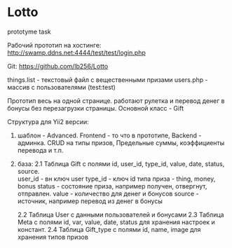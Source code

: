 # Lotto
prototyme task

Рабочий прототип на хостинге:
http://swamp.ddns.net:4444/test/test/login.php

Git:
https://github.com/lb256/Lotto

things.list  - текстовый файл с вещественными призами
users.php - массив с пользователями (test:test)

Прототип  весь на одной странице.
работают рулетка и перевод денег в бонусы без перезагрузки страницы. 
Основной класс - Gift

Структура для Yii2 версии:
1. шаблон - Advanced. Frontend - то что в прототипе, Backend - админка. CRUD на типы призов, Предельные суммы, коэффициенты перевода и т.п.
2. база:
    2.1 Таблица Gift c полями   id, user_id, type_id, value, date, status, sourсe.  
      user_id - вн ключ user
      type_id - ключ  id типа приза - thing, money, bonus
      status - состояние приза, например получен, отвергнут, отправлен.
      value - количество для денег и бонусов
      source - источник, например перевод из денег в бонусы 
  
    2.2 Таблица User c данными пользователей и бонусами
    2.3 Таблица Meta c полями   id, var, value, date, status для хранения настроек и констант.
    2.4 Таблица Gift_type c полями   id, name, image  для хранения типов призов
  
